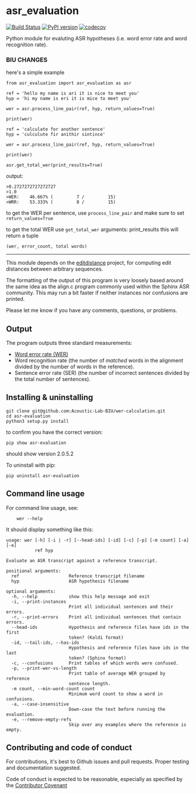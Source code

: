 # asr_evaluation

[![Build Status](https://travis-ci.org/belambert/asr-evaluation.svg?branch=main)](https://travis-ci.org/belambert/asr-evaluation)
[![PyPI version](https://badge.fury.io/py/asr_evaluation.svg)](https://badge.fury.io/py/asr_evaluation)
[![codecov](https://codecov.io/gh/belambert/asr-evaluation/branch/main/graph/badge.svg)](https://codecov.io/gh/belambert/asr-evaluation)

Python module for evaluting ASR hypotheses (i.e. word error rate and word
recognition rate).

### BIU CHANGES

here's a simple example

```
from asr_evaluation import asr_evaluation as asr

ref = 'hello my name is ari it is nice to meet you'
hyp = 'hi my name is eri it is mice to meet you'

wer = asr.process_line_pair(ref, hyp, return_values=True)

print(wer)

ref = 'calculate for another sentence'
hyp = 'culculute fir anithir sintince'

wer = asr.process_line_pair(ref, hyp, return_values=True)

print(wer)

asr.get_total_wer(print_results=True)
```

output:

```
>0.2727272727272727
>1.0
>WER:    46.667% (         7 /         15)
>WRR:    53.333% (         8 /         15)
```

to get the WER per sentence, use `process_line_pair` and make sure to set `return_values=True`

to get the total WER use `get_total_wer`
arguments:
print_results
this will return a tuple

`(wer, error_count, total words)`

---

This module depends on the [editdistance](https://github.com/belambert/edit-distance)
project, for computing edit distances between arbitrary sequences.

The formatting of the output of this program is very loosely based around the
same idea as the align.c program commonly used within the Sphinx ASR community.
This may run a bit faster if neither instances nor confusions are printed.

Please let me know if you have any comments, questions, or problems.

## Output

The program outputs three standard measurements:

- [Word error rate (WER)](https://en.wikipedia.org/wiki/Word_error_rate)
- Word recognition rate (the number of _matched_ words in the alignment divided by the number of words in the reference).
- Sentence error rate (SER) (the number of incorrect sentences divided by the total number of sentences).

## Installing & uninstalling

    git clone git@github.com:Acoustic-Lab-BIU/wer-calculation.git
    cd asr-evaluation
    python3 setup.py install

to confirm you have the correct version:

    pip show asr-evaluation

should show version 2.0.5.2

To uninstall with pip:

    pip uninstall asr-evaluation

## Command line usage

For command line usage, see:

```
    wer --help
```

It should display something like this:

```
usage: wer [-h] [-i | -r] [--head-ids] [-id] [-c] [-p] [-m count] [-a] [-e]
           ref hyp

Evaluate an ASR transcript against a reference transcript.

positional arguments:
  ref                   Reference transcript filename
  hyp                   ASR hypothesis filename

optional arguments:
  -h, --help            show this help message and exit
  -i, --print-instances
                        Print all individual sentences and their errors.
  -r, --print-errors    Print all individual sentences that contain errors.
  --head-ids            Hypothesis and reference files have ids in the first
                        token? (Kaldi format)
  -id, --tail-ids, --has-ids
                        Hypothesis and reference files have ids in the last
                        token? (Sphinx format)
  -c, --confusions      Print tables of which words were confused.
  -p, --print-wer-vs-length
                        Print table of average WER grouped by reference
                        sentence length.
  -m count, --min-word-count count
                        Minimum word count to show a word in confusions.
  -a, --case-insensitive
                        Down-case the text before running the evaluation.
  -e, --remove-empty-refs
                        Skip over any examples where the reference is empty.
```

## Contributing and code of conduct

For contributions, it's best to Github issues and pull requests. Proper
testing and documentation suggested.

Code of conduct is expected to be reasonable, especially as specified by
the [Contributor Covenant](http://contributor-covenant.org/version/1/4/)
